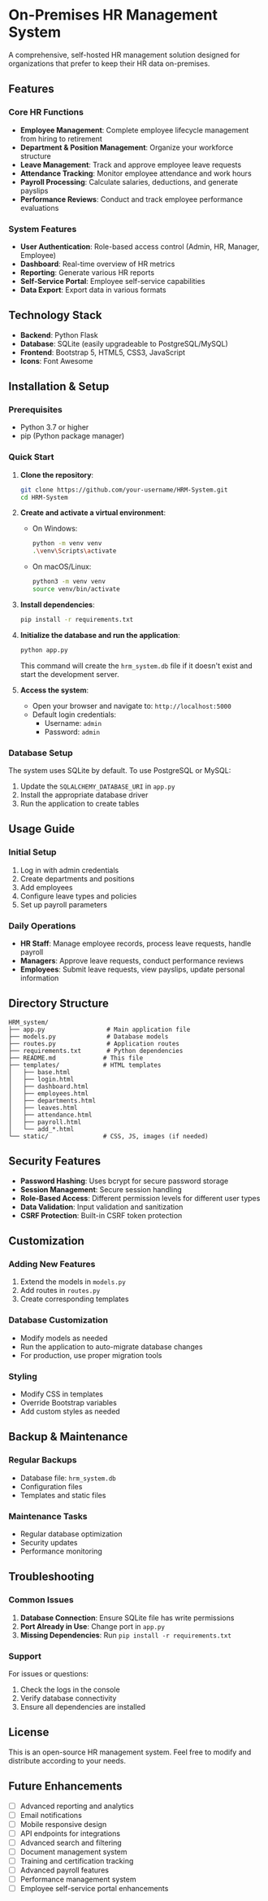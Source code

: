 # On-Premises HR Management System

A comprehensive, self-hosted HR management solution designed for organizations that prefer to keep their HR data on-premises.

## Features

### Core HR Functions
- **Employee Management**: Complete employee lifecycle management from hiring to retirement
- **Department & Position Management**: Organize your workforce structure
- **Leave Management**: Track and approve employee leave requests
- **Attendance Tracking**: Monitor employee attendance and work hours
- **Payroll Processing**: Calculate salaries, deductions, and generate payslips
- **Performance Reviews**: Conduct and track employee performance evaluations

### System Features
- **User Authentication**: Role-based access control (Admin, HR, Manager, Employee)
- **Dashboard**: Real-time overview of HR metrics
- **Reporting**: Generate various HR reports
- **Self-Service Portal**: Employee self-service capabilities
- **Data Export**: Export data in various formats

## Technology Stack

- **Backend**: Python Flask
- **Database**: SQLite (easily upgradeable to PostgreSQL/MySQL)
- **Frontend**: Bootstrap 5, HTML5, CSS3, JavaScript
- **Icons**: Font Awesome

## Installation & Setup

### Prerequisites
- Python 3.7 or higher
- pip (Python package manager)

### Quick Start

1. **Clone the repository**:
   ```bash
   git clone https://github.com/your-username/HRM-System.git
   cd HRM-System
   ```

2. **Create and activate a virtual environment**:
   *   On Windows:
       ```bash
       python -m venv venv
       .\venv\Scripts\activate
       ```
   *   On macOS/Linux:
       ```bash
       python3 -m venv venv
       source venv/bin/activate
       ```

3. **Install dependencies**:
   ```bash
   pip install -r requirements.txt
   ```

4. **Initialize the database and run the application**:
   ```bash
   python app.py
   ```
   This command will create the `hrm_system.db` file if it doesn't exist and start the development server.

5. **Access the system**:
   - Open your browser and navigate to: `http://localhost:5000`
   - Default login credentials:
     - Username: `admin`
     - Password: `admin`

### Database Setup
The system uses SQLite by default. To use PostgreSQL or MySQL:
1. Update the `SQLALCHEMY_DATABASE_URI` in `app.py`
2. Install the appropriate database driver
3. Run the application to create tables

## Usage Guide

### Initial Setup
1. Log in with admin credentials
2. Create departments and positions
3. Add employees
4. Configure leave types and policies
5. Set up payroll parameters

### Daily Operations
- **HR Staff**: Manage employee records, process leave requests, handle payroll
- **Managers**: Approve leave requests, conduct performance reviews
- **Employees**: Submit leave requests, view payslips, update personal information

## Directory Structure

```
HRM_system/
├── app.py                 # Main application file
├── models.py              # Database models
├── routes.py              # Application routes
├── requirements.txt       # Python dependencies
├── README.md             # This file
├── templates/            # HTML templates
│   ├── base.html
│   ├── login.html
│   ├── dashboard.html
│   ├── employees.html
│   ├── departments.html
│   ├── leaves.html
│   ├── attendance.html
│   ├── payroll.html
│   └── add_*.html
└── static/               # CSS, JS, images (if needed)
```

## Security Features

- **Password Hashing**: Uses bcrypt for secure password storage
- **Session Management**: Secure session handling
- **Role-Based Access**: Different permission levels for different user types
- **Data Validation**: Input validation and sanitization
- **CSRF Protection**: Built-in CSRF token protection

## Customization

### Adding New Features
1. Extend the models in `models.py`
2. Add routes in `routes.py`
3. Create corresponding templates

### Database Customization
- Modify models as needed
- Run the application to auto-migrate database changes
- For production, use proper migration tools

### Styling
- Modify CSS in templates
- Override Bootstrap variables
- Add custom styles as needed

## Backup & Maintenance

### Regular Backups
- Database file: `hrm_system.db`
- Configuration files
- Templates and static files

### Maintenance Tasks
- Regular database optimization
- Security updates
- Performance monitoring

## Troubleshooting

### Common Issues
1. **Database Connection**: Ensure SQLite file has write permissions
2. **Port Already in Use**: Change port in `app.py`
3. **Missing Dependencies**: Run `pip install -r requirements.txt`

### Support
For issues or questions:
1. Check the logs in the console
2. Verify database connectivity
3. Ensure all dependencies are installed

## License

This is an open-source HR management system. Feel free to modify and distribute according to your needs.

## Future Enhancements

- [ ] Advanced reporting and analytics
- [ ] Email notifications
- [ ] Mobile responsive design
- [ ] API endpoints for integrations
- [ ] Advanced search and filtering
- [ ] Document management system
- [ ] Training and certification tracking
- [ ] Advanced payroll features
- [ ] Performance management system
- [ ] Employee self-service portal enhancements
